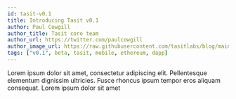 ```yaml
---
id: tasit-v0.1
title: Introducing Tasit v0.1
author: Paul Cowgill
author_title: Tasit core team
author_url: https://twitter.com/paulcowgill
author_image_url: https://raw.githubusercontent.com/tasitlabs/blog/main/static/img/PaulCowgill.jpg
tags: ["v0.1", beta, tasit, mobile, ethereum, dapp]
---
```


Lorem ipsum dolor sit amet, consectetur adipiscing elit. Pellentesque elementum dignissim ultricies. Fusce rhoncus ipsum tempor eros aliquam consequat. Lorem ipsum dolor sit amet

